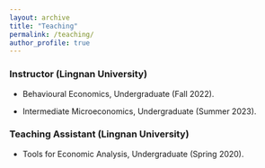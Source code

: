 ```yaml
---
layout: archive
title: "Teaching"
permalink: /teaching/
author_profile: true
---
```

### Instructor (Lingnan University)

- Behavioural Economics, Undergraduate (Fall 2022).

- Intermediate Microeconomics, Undergraduate (Summer 2023).

### Teaching Assistant (Lingnan University)

- Tools for Economic Analysis, Undergraduate (Spring 2020).
